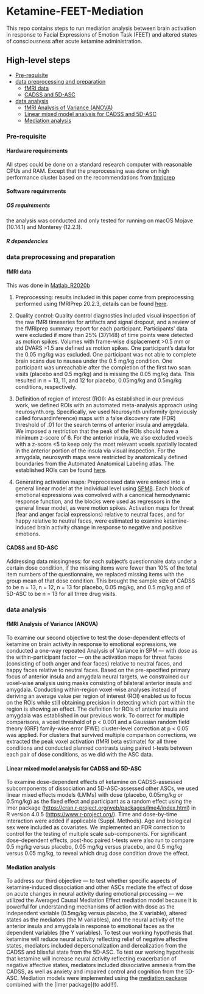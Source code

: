 # Ketamine-FEET-Mediation

This repo contains steps to run mediation analysis between brain activation in response to Facial Expressions of Emotion Task (FEET) and altered states of consciousness after acute ketamine administration.

## High-level steps
- [Pre-requisite](###pre-requisite)
- [data preprocessing and preparation](###-data-preprocessing-and-preparation)
  - [fMRI data](####-fmri-data)
  - [CADSS and 5D-ASC](####-cadss-and-5d-asc)
- [data analysis](###-data-analysis)
  - [fMRI Analysis of Variance (ANOVA)](####-fmri-analysis-of-variance-(anova))
  - [Linear mixed model analysis for CADSS and 5D-ASC](####-linear-mixed-model-analysis-for-cadss-and-5d-asc)
  - [Mediation analysis](####-mediation-analysis)
  
### Pre-requisite
#### Hardware requirements
All stpes could be done on a standard research computer with reasonable CPUs and RAM. Except that the preprocessing was done on high performance cluster based on the recommendations from [fmriprep](https://fmriprep.org/en/stable/faq.html#how-much-cpu-time-and-ram-should-i-allocate-for-a-typical-fmriprep-run)

#### Software requirements

##### OS requirements

the analysis was conducted and only tested for running on macOS Mojave (10.14.1) and Monterey (12.2.1).

##### R dependencies



### data preprocessing and preparation
#### fMRI data
This was done in [Matlab_R2020b]()
1. Preprocessing: results included in this paper come from preprocessing performed using fMRIPrep 20.2.3, details can be found [here](https://github.com/WilliamsPanLab/Ketamine-FEET-Mediation/blob/5d5a29331a3e20494244e72c544fee06472ac069/neuroimaging_preprocessing.md).

2. Quality control: Quality control diagnostics included visual inspection of the raw fMRI timeseries for artifacts and signal dropout, and a review of the fMRIprep summary report for each participant. Participants’ data were excluded if more than 25% (37/148) of time points were detected as motion spikes. Volumes with frame-wise displacement >0.5 mm or std DVARS >1.5 are defined as motion spikes. One participant’s data for the 0.05 mg/kg was excluded. One participant was not able to complete brain scans due to nausea under the 0.5 mg/kg condition. One participant was unreachable after the completion of the first two scan visits (placebo and 0.5 mg/kg) and is missing the 0.05 mg/kg data. This resulted in n = 13, 11, and 12 for placebo, 0.05mg/kg and 0.5mg/kg conditions, respectively.

3. Definition of region of interest (ROI): As established in our previous work, we defined ROIs with an automated meta-analysis approach using neurosynth.org. Specifically, we used Neurosynth uniformity (previously called forwardinference) maps with a false discovery rate (FDR) threshold of .01 for the search terms of anterior insula and amygdala. We imposed a restriction that the peak of the ROIs should have a minimum z-score of 6. For the anterior insula, we also excluded voxels with a z-score <5 to keep only the most relevant voxels spatially located in the anterior portion of the insula via visual inspection. For the amygdala, neurosynth maps were restricted by anatomically defined boundaries from the Automated Anatomical Labeling atlas. The established ROIs can be found [here](https://github.com/WilliamsPanLab/2021-masks).

4. Generating activation maps: Preprocessed data were entered into a general linear model at the individual level using [SPM8](https://www.fil.ion.ucl.ac.uk/spm/software/spm8/). Each block of emotional expressions was convolved with a canonical hemodynamic response function, and the blocks were used as regressors in the general linear model, as were motion spikes. Activation maps for threat (fear and anger facial expressions) relative to neutral faces, and for happy relative to neutral faces, were estimated to examine ketamine-induced brain activity change in response to negative and positive emotions.


#### CADSS and 5D-ASC
Addressing data missingness: for each subject’s questionnaire data under a certain dose condition, if the missing items were fewer than 10% of the total item numbers of the questionnaire, we replaced missing items with the group mean of that dose condition. This brought the sample size of CADSS to be n = 13, n = 12, n = 13 for placebo, 0.05 mg/kg, and 0.5 mg/kg and of 5D-ASC to be n = 13 for all three drug visits.


### data analysis
#### fMRI Analysis of Variance (ANOVA)

To examine our second objective to test the dose-dependent effects of ketamine on brain activity in response to emotional expressions, we conducted a one-way repeated Analysis of Variance in SPM — with dose as the within-participant factor — on the activation maps for threat faces (consisting of both anger and fear faces) relative to neutral faces, and happy faces relative to neutral faces. Based on the pre-specified primary focus of anterior insula and amygdala neural targets, we constrained our voxel-wise analysis using masks consisting of bilateral anterior insula and amygdala. Conducting within-region voxel-wise analyses instead of deriving an average value per region of interest (ROI) enabled us to focus on the ROIs while still obtaining precision in detecting which part within the region is showing an effect. The definition for ROIs of anterior insula and amygdala was established in our previous work. To correct for multiple comparisons, a voxel threshold of p < 0.001 and a Gaussian random field theory (GRF) family-wise error (FWE) cluster-level correction at p < 0.05 was applied. For clusters that survived multiple comparison corrections, we extracted the peak voxel activation (fMRI beta estimate) for all three conditions and conducted planned contrasts using paired t-tests between each pair of dose conditions, as we did with the ASC data.



#### Linear mixed model analysis for CADSS and 5D-ASC
To examine dose-dependent effects of ketamine on CADSS-assessed subcomponents of dissociation and 5D-ASC-assessed other ASCs, we used linear mixed effects models (LMMs) with dose (placebo, 0.05mg/kg or 0.5mg/kg) as the fixed effect and participant as a random effect using the lmer package (https://cran.r-project.org/web/packages/lme4/index.html) in R version 4.0.5 (https://www.r-project.org/). Time and dose-by-time interaction were added if applicable (Suppl. Methods). Age and biological sex were included as covariates. We implemented an FDR correction to control for the testing of multiple scale sub-components. For significant dose-dependent effects, post-hoc paired t-tests were also run to compare 0.5 mg/kg versus placebo, 0.05 mg/kg versus placebo, and 0.5 mg/kg versus 0.05 mg/kg, to reveal which drug dose condition drove the effect.


#### Mediation analysis
To address our third objective — to test whether specific aspects of ketamine-induced dissociation and other ASCs mediate the effect of dose on acute changes in neural activity during emotional processing — we utilized the Averaged Causal Mediation Effect mediation model because it is powerful for understanding mechanisms of action with dose as the independent variable (0.5mg/kg versus placebo, the X variable), altered states as the mediators (the M variables), and the neural activity of the anterior insula and amygdala in response to emotional faces as the dependent variables (the Y variables). To test our working hypothesis that ketamine will reduce neural activity reflecting relief of negative affective states, mediators included depersonalization and derealization from the CADSS and blissful state from the 5D-ASC. To test our working hypothesis that ketamine will increase neural activity reflecting exacerbation of negative affective states, mediators included dissociative amnesia from the CADSS, as well as anxiety and impaired control and cognition from the 5D-ASC. Mediation models were implemented using the [mediation package](https://cran.r-project.org/web/packages/mediation/index.html) combined with the [lmer package](to add!!!).




